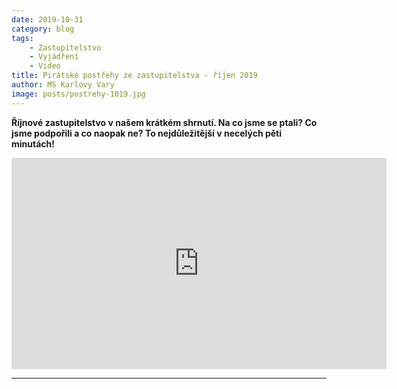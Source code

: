 ```yaml
---
date: 2019-10-31
category: blog
tags:
    - Zastupitelstvo
    - Vyjádření
    - Video 
title: Pirátské postřehy ze zastupitelstva - říjen 2019
author: MS Karlovy Vary
image: posts/postrehy-1019.jpg
---
```


**Říjnové zastupitelstvo v našem krátkém shrnutí. 
Na co jsme se ptali? 
Co jsme podpořili a co naopak ne? 
To nejdůležitější v necelých pěti minutách!**


<iframe width="600" height="338" src="https://www.youtube.com/embed/I6HM-Y9BahM" frameborder="0" allow="accelerometer; autoplay; encrypted-media; gyroscope; picture-in-picture" allowfullscreen></iframe>

- - - 

